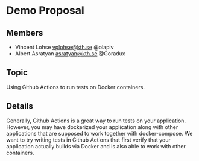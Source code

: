 # Demo Proposal

## Members

- Vincent Lohse vplohse@kth.se @olapiv
- Albert Asratyan asratyan@kth.se @Goradux

## Topic

Using Github Actions to run tests on Docker containers.

## Details

Generally, Github Actions is a great way to run tests on your application. However, you may have dockerized your application along with other applications that are supposed to work together with docker-compose. We want to try writing tests in Github Actions that first verify that your application actually builds via Docker and is also able to work with other containers.
